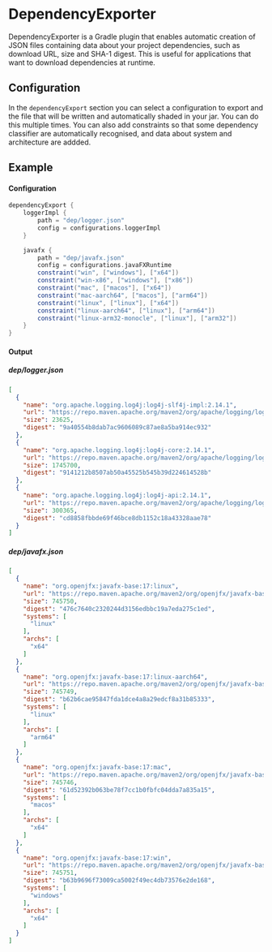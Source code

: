 # DependencyExporter

DependencyExporter is a Gradle plugin that enables automatic creation of JSON files containing data about your project
dependencies, such as download URL, size and SHA-1 digest. This is useful for applications that want to download
dependencies at runtime.

## Configuration

In the `dependencyExport` section you can select a configuration to export and the file that will be written and
automatically shaded in your jar. You can do this multiple times. You can also add constraints so that some dependency
classifier are automatically recognised, and data about system and architecture are addded.

## Example

#### Configuration

```groovy
dependencyExport {
    loggerImpl {
        path = "dep/logger.json"
        config = configurations.loggerImpl
    }

    javafx {
        path = "dep/javafx.json"
        config = configurations.javaFXRuntime
        constraint("win", ["windows"], ["x64"])
        constraint("win-x86", ["windows"], ["x86"])
        constraint("mac", ["macos"], ["x64"])
        constraint("mac-aarch64", ["macos"], ["arm64"])
        constraint("linux", ["linux"], ["x64"])
        constraint("linux-aarch64", ["linux"], ["arm64"])
        constraint("linux-arm32-monocle", ["linux"], ["arm32"])
    }
}
```

#### Output

##### dep/logger.json

```json
[
  {
    "name": "org.apache.logging.log4j:log4j-slf4j-impl:2.14.1",
    "url": "https://repo.maven.apache.org/maven2/org/apache/logging/log4j/log4j-slf4j-impl/2.14.1/log4j-slf4j-impl-2.14.1.jar",
    "size": 23625,
    "digest": "9a40554b8dab7ac9606089c87ae8a5ba914ec932"
  },
  {
    "name": "org.apache.logging.log4j:log4j-core:2.14.1",
    "url": "https://repo.maven.apache.org/maven2/org/apache/logging/log4j/log4j-core/2.14.1/log4j-core-2.14.1.jar",
    "size": 1745700,
    "digest": "9141212b8507ab50a45525b545b39d224614528b"
  },
  {
    "name": "org.apache.logging.log4j:log4j-api:2.14.1",
    "url": "https://repo.maven.apache.org/maven2/org/apache/logging/log4j/log4j-api/2.14.1/log4j-api-2.14.1.jar",
    "size": 300365,
    "digest": "cd8858fbbde69f46bce8db1152c18a43328aae78"
  }
]
```

##### dep/javafx.json

```json
[
  {
    "name": "org.openjfx:javafx-base:17:linux",
    "url": "https://repo.maven.apache.org/maven2/org/openjfx/javafx-base/17/javafx-base-17-linux.jar",
    "size": 745750,
    "digest": "476c7640c2320244d3156edbbc19a7eda275c1ed",
    "systems": [
      "linux"
    ],
    "archs": [
      "x64"
    ]
  },
  {
    "name": "org.openjfx:javafx-base:17:linux-aarch64",
    "url": "https://repo.maven.apache.org/maven2/org/openjfx/javafx-base/17/javafx-base-17-linux-aarch64.jar",
    "size": 745749,
    "digest": "b62b6cae95847fda1dce4a8a29edcf8a31b85333",
    "systems": [
      "linux"
    ],
    "archs": [
      "arm64"
    ]
  },
  {
    "name": "org.openjfx:javafx-base:17:mac",
    "url": "https://repo.maven.apache.org/maven2/org/openjfx/javafx-base/17/javafx-base-17-mac.jar",
    "size": 745746,
    "digest": "61d52392b063be78f7cc1b0fbfc04dda7a835a15",
    "systems": [
      "macos"
    ],
    "archs": [
      "x64"
    ]
  },
  {
    "name": "org.openjfx:javafx-base:17:win",
    "url": "https://repo.maven.apache.org/maven2/org/openjfx/javafx-base/17/javafx-base-17-win.jar",
    "size": 745751,
    "digest": "b63b9696f73009ca5002f49ec4db73576e2de168",
    "systems": [
      "windows"
    ],
    "archs": [
      "x64"
    ]
  }
]
```